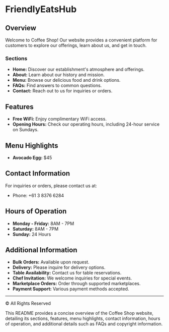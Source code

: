 # FriendlyEatsHub

## Overview
Welcome to Coffee Shop! Our website provides a convenient platform for customers to explore our offerings, learn about us, and get in touch.

### Sections
- **Home:** Discover our establishment's atmosphere and offerings.
- **About:** Learn about our history and mission.
- **Menu:** Browse our delicious food and drink options.
- **FAQs:** Find answers to common questions.
- **Contact:** Reach out to us for inquiries or orders.

## Features
- **Free WiFi:** Enjoy complimentary WiFi access.
- **Opening Hours:** Check our operating hours, including 24-hour service on Sundays.

## Menu Highlights
- **Avocado Egg:** $45

## Contact Information
For inquiries or orders, please contact us at:
- Phone: +61 3 8376 6284

## Hours of Operation
- **Monday - Friday:** 8AM - 7PM
- **Saturday:** 8AM - 7PM
- **Sunday:** 24 Hours

## Additional Information
- **Bulk Orders:** Available upon request.
- **Delivery:** Please inquire for delivery options.
- **Table Availability:** Contact us for table reservations.
- **Chef Invitation:** We welcome inquiries for special events.
- **Marketplace Orders:** Order through supported marketplaces.
- **Payment Support:** Various payment methods accepted.

---

© All Rights Reserved

This README provides a concise overview of the Coffee Shop website, detailing its sections, features, menu highlights, contact information, hours of operation, and additional details such as FAQs and copyright information.
